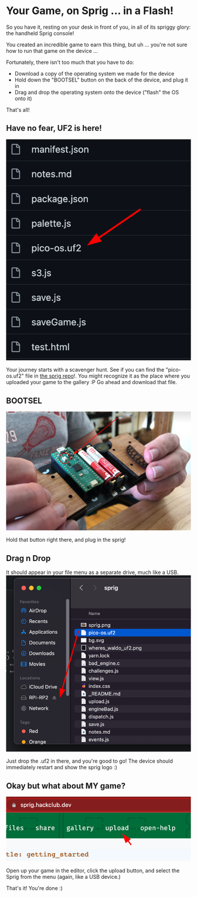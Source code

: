 # Your Game, on Sprig ... in a Flash!

So you have it, resting on your desk in front of you, in all of its spriggy glory: the handheld Sprig console!

You created an incredible game to earn this thing, but uh ... you're not sure how to run that game on the device ...

Fortunately, there isn't too much that you have to do:
- Download a copy of the operating system we made for the device
- Hold down the "BOOTSEL" button on the back of the device, and plug it in
- Drag and drop the operating system onto the device ("flash" the OS onto it)

That's all!

## Have no fear, UF2 is here!
![hmm...](docs/wheres_waldo_uf2.png)

Your journey starts with a scavenger hunt.
See if you can find the "pico-os.uf2" file in [the sprig repo](https://github.com/hackclub/sprig)!.
You might recognize it as the place where you uploaded your game to the gallery :P
Go ahead and download that file.

## BOOTSEL
![sprig!](docs/sprig.png)

Hold that button right there, and plug in the sprig!

## Drag n Drop
It should appear in your file menu as a separate drive, much like a USB.
![drop!](docs/drag_n_drop.png)

Just drop the .uf2 in there, and you're good to go! The device should immediately restart and show the sprig logo :)

## Okay but what about MY game?
![drop!](docs/upload_button.png)

Open up your game in the editor, click the upload button, and select the Sprig from the menu (again, like a USB device.)

That's it! You're done :)

